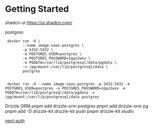 # Getting Started

shadcn-ui https://ui.shadcn.com/

postgres:

```shell
 docker run -d \
        --name image-saas-postgres \
        -p 5432:5432 \
        -e POSTGRES_USER=postgres \
        -e POSTGRES_PASSWORD=1qaz2wsx \
        -e PGDATA=/var/lib/postgresql/data/pgdata \
        -v /pg/mount:/var/lib/postgresql/data \
        postgres
```

```shell

 docker run -d --name image-saas-postgres -p 5432:5432 -e POSTGRES_USER=postgres -e POSTGRES_PASSWORD=1qaz2wsx -e PGDATA=/var/lib/postgresql/data/pgdata -v /pg/mount:/var/lib/postgresql/data postgres
```

Drizzle ORM
pnpm add drizzle-orm postgres
pnpm add drizzle-orm pg
pnpm add -D drizzle-kit
drizzle-kit push
pnpm drizzle-kit studio

[next-auth](https://authjs.dev/getting-started/authentication/oauth)
